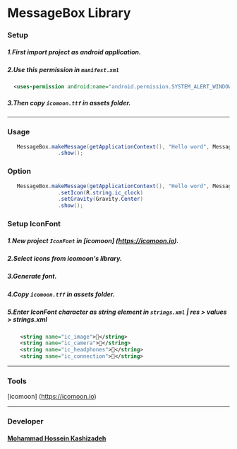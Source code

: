 # MessageBox Library

### Setup 

##### 1.First import project as android application.
##### 2.Use this permission in ```manifest.xml```
``` xml
  <uses-permission android:name="android.permission.SYSTEM_ALERT_WINDOW" />
```
##### 3.Then copy ```icomoon.ttf``` in assets folder.

-----

### Usage
``` java
   MessageBox.makeMessage(getApplicationContext(), "Hello word", MessageBox.LENGTH_SHORT)
                .show();
```
### Option
``` java
   MessageBox.makeMessage(getApplicationContext(), "Hello word", MessageBox.LENGTH_SHORT)
                .setIcon(R.string.ic_clock)
                .setGravity(Gravity.Center)
                .show();
```

### Setup IconFont
##### 1.New project ```IconFont``` in [icomoon] (https://icomoon.io).
##### 2.Select icons from icomoon's library.
##### 3.Generate font.
##### 4.Copy ```icomoon.tff``` in assets folder.
##### 5.Enter IconFont character as string element in ``` strings.xml ``` | res > values > strings.xml

``` xml
    <string name="ic_image"></string>
    <string name="ic_camera"></string>
    <string name="ic_headphones"></string>
    <string name="ic_connection"></string>
```

----

### Tools 
[icomoon] (https://icomoon.io)

----

### Developer
#### [Mohammad Hossein Kashizadeh](mailto:mh.kashizadeh@gmail.com)

  
